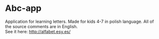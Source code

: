 # Abc-app
Application for learning letters. Made for kids 4-7 in polish language.
All of the source comments are in English. <br>
See it here: http://alfabet.esy.es/ 
